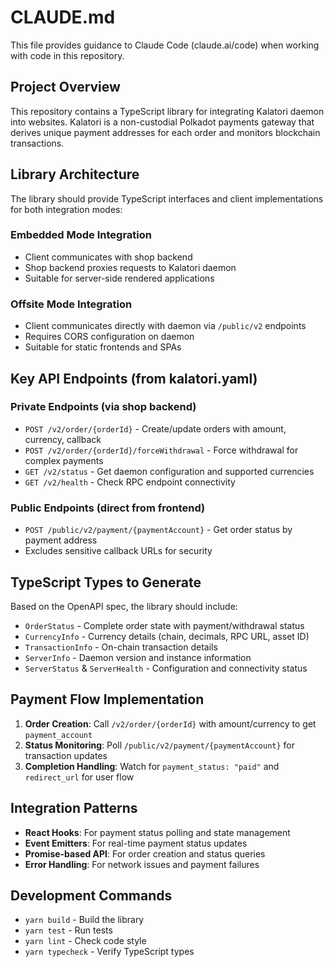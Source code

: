 # CLAUDE.md

This file provides guidance to Claude Code (claude.ai/code) when working with code in this repository.

## Project Overview

This repository contains a TypeScript library for integrating Kalatori daemon into websites. Kalatori is a non-custodial Polkadot payments gateway that derives unique payment addresses for each order and monitors blockchain transactions.

## Library Architecture

The library should provide TypeScript interfaces and client implementations for both integration modes:

### Embedded Mode Integration
- Client communicates with shop backend
- Shop backend proxies requests to Kalatori daemon
- Suitable for server-side rendered applications

### Offsite Mode Integration  
- Client communicates directly with daemon via `/public/v2` endpoints
- Requires CORS configuration on daemon
- Suitable for static frontends and SPAs

## Key API Endpoints (from kalatori.yaml)

### Private Endpoints (via shop backend)
- `POST /v2/order/{orderId}` - Create/update orders with amount, currency, callback
- `POST /v2/order/{orderId}/forceWithdrawal` - Force withdrawal for complex payments
- `GET /v2/status` - Get daemon configuration and supported currencies
- `GET /v2/health` - Check RPC endpoint connectivity

### Public Endpoints (direct from frontend)
- `POST /public/v2/payment/{paymentAccount}` - Get order status by payment address
- Excludes sensitive callback URLs for security

## TypeScript Types to Generate

Based on the OpenAPI spec, the library should include:

- `OrderStatus` - Complete order state with payment/withdrawal status
- `CurrencyInfo` - Currency details (chain, decimals, RPC URL, asset ID)
- `TransactionInfo` - On-chain transaction details
- `ServerInfo` - Daemon version and instance information
- `ServerStatus` & `ServerHealth` - Configuration and connectivity status

## Payment Flow Implementation

1. **Order Creation**: Call `/v2/order/{orderId}` with amount/currency to get `payment_account`
2. **Status Monitoring**: Poll `/public/v2/payment/{paymentAccount}` for transaction updates
3. **Completion Handling**: Watch for `payment_status: "paid"` and `redirect_url` for user flow

## Integration Patterns

- **React Hooks**: For payment status polling and state management
- **Event Emitters**: For real-time payment status updates
- **Promise-based API**: For order creation and status queries
- **Error Handling**: For network issues and payment failures

## Development Commands

- `yarn build` - Build the library
- `yarn test` - Run tests  
- `yarn lint` - Check code style
- `yarn typecheck` - Verify TypeScript types